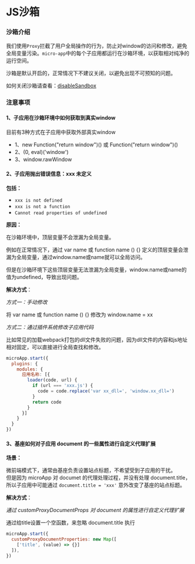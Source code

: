 # JS沙箱

### 沙箱介绍
我们使用`Proxy`拦截了用户全局操作的行为，防止对window的访问和修改，避免全局变量污染。`micro-app`中的每个子应用都运行在沙箱环境，以获取相对纯净的运行空间。

沙箱是默认开启的，正常情况下不建议关闭，以避免出现不可预知的问题。

如何关闭沙箱请查看：[disableSandbox](/zh/configure#disablesandbox)

### 注意事项

#### 1、子应用在沙箱环境中如何获取到真实window
目前有3种方式在子应用中获取外部真实window
- 1、new Function("return window")() 或 Function("return window")()
- 2、(0, eval)('window')
- 3、window.rawWindow

#### 2、子应用抛出错误信息：xxx 未定义
**包括：**
- `xxx is not defined`
- `xxx is not a function`
- `Cannot read properties of undefined`

**原因：**

在沙箱环境中，顶层变量不会泄漏为全局变量。

例如在正常情况下，通过 var name 或 function name () {} 定义的顶层变量会泄漏为全局变量，通过window.name或name就可以全局访问。

但是在沙箱环境下这些顶层变量无法泄漏为全局变量，window.name或name的值为undefined，导致出现问题。

**解决方式**：

*方式一：手动修改*

将 var name 或 function name () {} 修改为 window.name = xx

*方式二：通过插件系统修改子应用代码*

比如常见的加载webpack打包的dll文件失败的问题，因为dll文件的内容和js地址相对固定，可以直接进行全局查找和修改。
```js
microApp.start({
  plugins: {
    modules: {
      应用名称: [{
        loader(code, url) {
          if (url === 'xxx.js') {
            code = code.replace('var xx_dll=', 'window.xx_dll=')
          }
          return code
        }
      }]
    }
  }
})
```

#### 3、基座如何对子应用 document 的一些属性进行自定义代理扩展

**场景：**

微前端模式下，通常由基座负责设置站点标题，不希望受到子应用的干扰。   
但是因为 microApp 对 documet 的代理处理过程，并没有处理 document.title，所以子应用中可能通过 `document.title = 'xxx'` 意外改变了基座的站点标题。   

**解决方式**：

*通过 customProxyDocumentProps 对 document 的属性进行自定义代理扩展*

通过给title设置一个空函数，来忽略 document.title 执行
```js
microApp.start({
  customProxyDocumentProperties: new Map([
    ['title', (value) => {}]
  ]),
})
```
